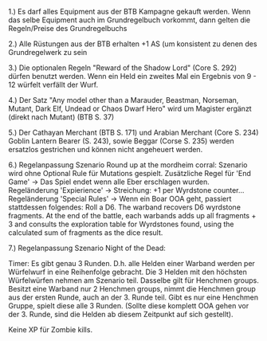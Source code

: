 1.) Es darf alles Equipment aus der BTB Kampagne gekauft werden. Wenn das selbe Equipment auch im Grundregelbuch vorkommt, dann gelten die Regeln/Preise des Grundregelbuchs

2.) Alle Rüstungen aus der BTB erhalten +1 AS (um konsistent zu denen des Grundregelwerk zu sein

3.) Die optionalen Regeln "Reward of the Shadow Lord" (Core S. 292) dürfen benutzt werden. Wenn ein Held ein zweites Mal ein Ergebnis von 9 - 12 würfelt verfällt der Wurf.

4.) Der Satz "Any model other than a Marauder, Beastman, Norseman, Mutant, Dark Elf, Undead or Chaos Dwarf Hero" wird um Magister ergänzt (direkt nach Mutant) (BTB S. 37)

5.) Der Cathayan Merchant (BTB S. 171) und Arabian Merchant (Core S. 234) Goblin Lantern Bearer (S. 243), sowie Beggar (Corse S. 235) werden ersatzlos gestrichen und können nicht angeheuert werden. 

6.) Regelanpassung Szenario Round up at the mordheim corral: 
Szenario wird ohne Optional Rule für Mutations gespielt.
Zusätzliche Regel für 'End Game' -> Das Spiel endet wenn alle Eber erschlagen wurden.
Regeländerung 'Expierience' -> Streichung: +1 per Wyrdstone counter... 
Regeländerung 'Special Rules' -> Wenn ein Boar OOA geht, passiert stattdessen folgendes: Roll a D6. The warband recovers D6 wyrdstone fragments. At the end of the battle, each warbands adds up all fragments + 3 and consults the exploration table for Wyrdstones found, using the calculated sum of fragments as the dice result.

7.) Regelanpassung Szenario Night of the Dead: 

Timer: Es gibt genau 3 Runden. D.h. alle Helden einer Warband werden per Würfelwurf in eine Reihenfolge gebracht. Die 3 Helden mit den höchsten Würfelwürfen nehmen am Szenario teil. 
Dasselbe gilt für Henchmen groups. 
Besitzt eine Warband nur 2 Henchmen groups, nimmt die Henchmen group aus der ersten Runde, auch an der 3. Runde teil.
Gibt es nur eine Henchmen Gruppe, spielt diese alle 3 Runden. (Sollte diese komplett OOA gehen vor der 3. Runde, sind die Helden ab diesem Zeitpunkt auf sich gestellt).

Keine XP für Zombie kills.
